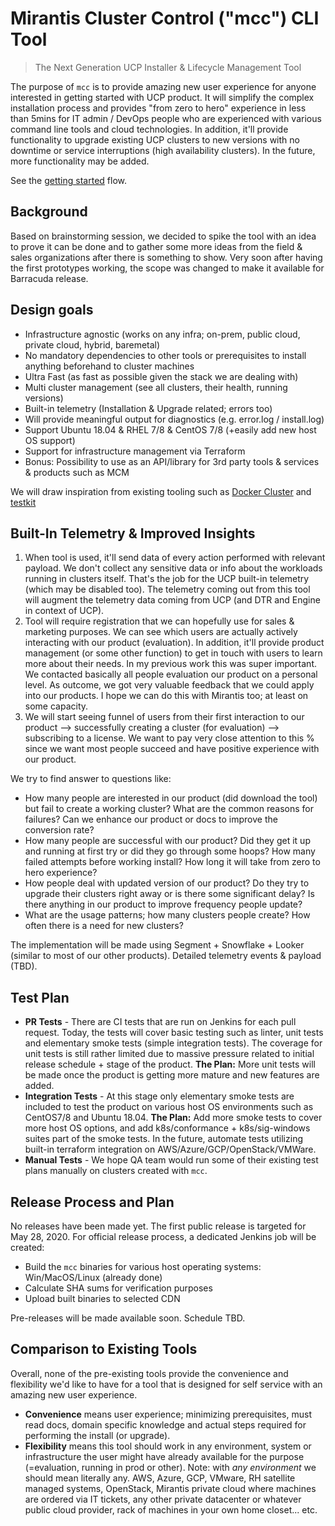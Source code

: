 # Mirantis Cluster Control ("mcc") CLI Tool

> The Next Generation UCP Installer & Lifecycle Management Tool

The purpose of `mcc` is to provide amazing new user experience for anyone interested in getting started with UCP product. It will simplify the complex installation process and provides "from zero to hero" experience in less than 5mins for IT admin / DevOps people who are experienced with various command line tools and cloud technologies. In addition, it'll provide functionality to upgrade existing UCP clusters to new versions with no downtime or service interruptions (high availability clusters). In the future, more functionality may be added.

See the [getting started](https://github.com/Mirantis/mcc/wiki/Getting-Started-with-UCP) flow.

## Background

Based on brainstorming session, we decided to spike the tool with an idea to prove it can be done and to gather some more ideas from the field & sales organizations after there is something to show. Very soon after having the first prototypes working, the scope was changed to make it available for Barracuda release.

## Design goals

* Infrastructure agnostic (works on any infra; on-prem, public cloud, private cloud, hybrid, baremetal)
* No mandatory dependencies to other tools or prerequisites to install anything beforehand to cluster machines
* Ultra Fast (as fast as possible given the stack we are dealing with)
* Multi cluster management (see all clusters, their health, running versions)
* Built-in telemetry (Installation & Upgrade related; errors too)
* Will provide meaningful output for diagnostics (e.g. error.log / install.log)
* Support Ubuntu 18.04 & RHEL 7/8 & CentOS 7/8 (+easily add new host OS support)
* Support for infrastructure management via Terraform
* Bonus: Possibility to use as an API/library for 3rd party tools & services & products such as MCM

We will draw inspiration from existing tooling such as [Docker Cluster](https://github.com/Mirantis/cluster) and [testkit](https://github.com/Mirantis/testkit)

## Built-In Telemetry & Improved Insights

1. When tool is used, it'll send data of every action performed with relevant payload. We don't collect any sensitive data or info about the workloads running in clusters itself. That's the job for the UCP built-in telemetry (which may be disabled too). The telemetry coming out from this tool will augment the telemetry data coming from UCP (and DTR and Engine in context of UCP).
2. Tool will require registration that we can hopefully use for sales & marketing purposes. We can see which users are actually actively interacting with our product (evaluation). In addition, it'll provide product management (or some other function) to get in touch with users to learn more about their needs. In my previous work this was super important. We contacted basically all people evaluation our product on a personal level. As outcome, we got very valuable feedback that we could apply into our products. I hope we can do this with Mirantis too; at least on some capacity.
3. We will start seeing funnel of users from their first interaction to our product --> successfully creating a cluster (for evaluation) --> subscribing to a license. We want to pay very close attention to this % since we want most people succeed and have positive experience with our product.

We try to find answer to questions like:

* How many people are interested in our product (did download the tool) but fail to create a working cluster? What are the common reasons for failures? Can we enhance our product or docs to improve the conversion rate?
* How many people are successful with our product? Did they get it up and running at first try or did they go through some hoops? How many failed attempts before working install? How long it will take from zero to hero experience?
* How people deal with updated version of our product? Do they try to upgrade their clusters right away or is there some significant delay? Is there anything in our product to improve frequency people update?
* What are the usage patterns; how many clusters people create? How often there is a need for new clusters?

The implementation will be made using Segment + Snowflake + Looker (similar to most of our other products). Detailed telemetry events & payload (TBD).

## Test Plan

* **PR Tests** - There are CI tests that are run on Jenkins for each pull request. Today, the tests will cover basic testing such as linter, unit tests and elementary smoke tests (simple integration tests). The coverage for unit tests is still rather limited due to massive pressure related to initial release schedule + stage of the product. **The Plan:** More unit tests will be made once the product is getting more mature and new features are added. 
* **Integration Tests** - At this stage only elementary smoke tests are included to test the product on various host OS environments such as CentOS7/8 and Ubuntu 18.04.  **The Plan:** Add more smoke tests to cover more host OS options, and add k8s/conformance + k8s/sig-windows suites part of the smoke tests. In the future, automate tests utilizing built-in terraform integration on AWS/Azure/GCP/OpenStack/VMWare.
* **Manual Tests** - We hope QA team would run some of their existing test plans manually on clusters created with `mcc`. 

## Release Process and Plan

No releases have been made yet. The first public release is targeted for May 28, 2020. For official release process, a dedicated Jenkins job will be created:

* Build the `mcc` binaries for various host operating systems: Win/MacOS/Linux (already done)
* Calculate SHA sums for verification purposes
* Upload built binaries to selected CDN

Pre-releases will be made available soon. Schedule TBD.

## Comparison to Existing Tools

Overall, none of the pre-existing tools provide the convenience and flexibility we'd like to have for a tool that is designed for self service with an amazing new user experience.

* **Convenience** means user experience; minimizing prerequisites, must read docs, domain specific knowledge and actual steps required for performing the install (or upgrade).
* **Flexibility** means this tool should work in any environment, system or infrastructure the user might have already available for the purpose (=evaluation, running in prod or other). Note: with _any environment_ we should mean literally any. AWS, Azure, GCP, VMware, RH satellite managed systems, OpenStack, Mirantis private cloud where machines are ordered via IT tickets, any other private datacenter or whatever public cloud provider, rack of machines in your own home closet... etc.
